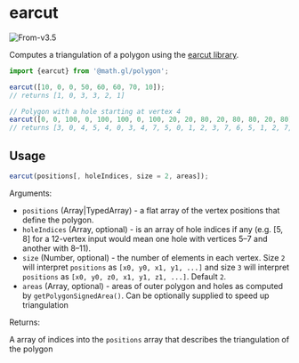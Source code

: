 # earcut

<p class="badges">
  <img src="https://img.shields.io/badge/From-v3.5-blue.svg?style=flat-square" alt="From-v3.5" />
</p>

Computes a triangulation of a polygon using the [earcut library](https://github.com/mapbox/earcut).

```js
import {earcut} from '@math.gl/polygon';

earcut([10, 0, 0, 50, 60, 60, 70, 10]);
// returns [1, 0, 3, 3, 2, 1]

// Polygon with a hole starting at vertex 4
earcut([0, 0, 100, 0, 100, 100, 0, 100, 20, 20, 80, 20, 80, 80, 20, 80], [4]);
// returns [3, 0, 4, 5, 4, 0, 3, 4, 7, 5, 0, 1, 2, 3, 7, 6, 5, 1, 2, 7, 6, 6, 1, 2]
```

## Usage

```js
earcut(positions[, holeIndices, size = 2, areas]);
```

Arguments:

- `positions` (Array|TypedArray) - a flat array of the vertex positions that define the polygon.
- `holeIndices` (Array, optional) - is an array of hole indices if any (e.g. [5, 8] for a 12-vertex input would mean one hole with vertices 5–7 and another with 8–11).
- `size` (Number, optional) - the number of elements in each vertex. Size `2` will interpret `positions` as `[x0, y0, x1, y1, ...]` and size `3` will interpret `positions` as `[x0, y0, z0, x1, y1, z1, ...]`. Default `2`.
- `areas` (Array, optional) - areas of outer polygon and holes as computed by `getPolygonSignedArea()`. Can be optionally supplied to speed up triangulation

Returns:

A array of indices into the `positions` array that describes the triangulation of the polygon
